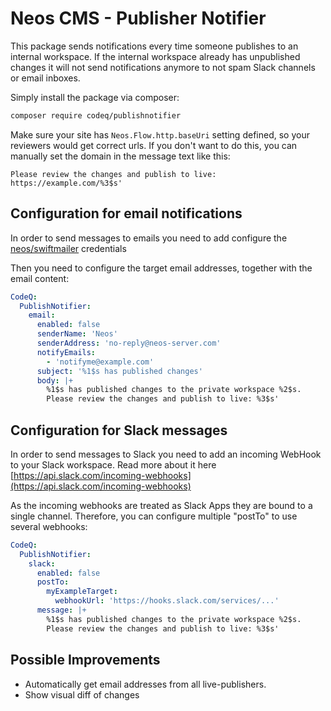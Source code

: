 # Neos CMS - Publisher Notifier

This package sends notifications every time someone publishes to an internal workspace. If the internal workspace 
already has unpublished changes it will not send notifications anymore to not spam Slack channels or email inboxes.

Simply install the package via composer:

```bash
composer require codeq/publishnotifier
```

Make sure your site has `Neos.Flow.http.baseUri` setting defined, so your reviewers would get correct urls. If you don't want to do this, you can manually set the domain in the message text like this: 

`Please review the changes and publish to live: https://example.com/%3$s'`

## Configuration for email notifications

In order to send messages to emails you need to add configure the [neos/swiftmailer](https://swiftmailer-for-flow.readthedocs.io/en/latest/) credentials 

Then you need to configure the target email addresses, together with the email content:
 
```yaml
CodeQ:
  PublishNotifier:
    email:
      enabled: false
      senderName: 'Neos'
      senderAddress: 'no-reply@neos-server.com'
      notifyEmails:
        - 'notifyme@example.com'
      subject: '%1$s has published changes'
      body: |+
        %1$s has published changes to the private workspace %2$s.
        Please review the changes and publish to live: %3$s'
```

## Configuration for Slack messages

In order to send messages to Slack you need to add an incoming WebHook to your Slack workspace. Read more about it here [https://api.slack.com/incoming-webhooks](https://api.slack.com/incoming-webhooks)

As the incoming webhooks are treated as Slack Apps they are bound to a single channel. Therefore, you can configure multiple "postTo" to use several webhooks:

```yaml
CodeQ:
  PublishNotifier:
    slack:
      enabled: false
      postTo:
        myExampleTarget:
          webhookUrl: 'https://hooks.slack.com/services/...'
      message: |+
        %1$s has published changes to the private workspace %2$s.
        Please review the changes and publish to live: %3$s'
```

## Possible Improvements

- Automatically get email addresses from all live-publishers.
- Show visual diff of changes
